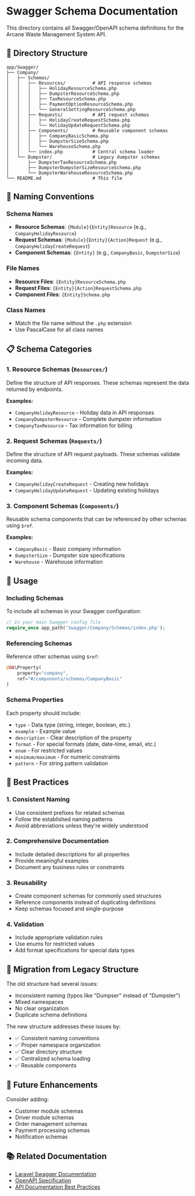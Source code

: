 # Swagger Schema Documentation

This directory contains all Swagger/OpenAPI schema definitions for the Arcane Waste Management System API.

## 📁 Directory Structure

```
app/Swagger/
├── Company/
│   ├── Schemas/
│   │   ├── Resources/          # API response schemas
│   │   │   ├── HolidayResourceSchema.php
│   │   │   ├── DumpsterResourceSchema.php
│   │   │   ├── TaxResourceSchema.php
│   │   │   ├── PaymentOptionResourceSchema.php
│   │   │   └── GeneralSettingResourceSchema.php
│   │   ├── Requests/           # API request schemas
│   │   │   ├── HolidayCreateRequestSchema.php
│   │   │   └── HolidayUpdateRequestSchema.php
│   │   ├── Components/         # Reusable component schemas
│   │   │   ├── CompanyBasicSchema.php
│   │   │   ├── DumpsterSizeSchema.php
│   │   │   └── WarehouseSchema.php
│   │   └── index.php           # Central schema loader
│   └── Dumpster/               # Legacy dumpster schemas
│       ├── DumpsterTaxResourceSchema.php
│       ├── DumpsterDumpsterSizeResourceSchema.php
│       └── DumpsterWarehouseResourceSchema.php
└── README.md                   # This file
```

## 🎯 Naming Conventions

### Schema Names
- **Resource Schemas**: `{Module}{Entity}Resource` (e.g., `CompanyHolidayResource`)
- **Request Schemas**: `{Module}{Entity}{Action}Request` (e.g., `CompanyHolidayCreateRequest`)
- **Component Schemas**: `{Entity}` (e.g., `CompanyBasic`, `DumpsterSize`)

### File Names
- **Resource Files**: `{Entity}ResourceSchema.php`
- **Request Files**: `{Entity}{Action}RequestSchema.php`
- **Component Files**: `{Entity}Schema.php`

### Class Names
- Match the file name without the `.php` extension
- Use PascalCase for all class names

## 📋 Schema Categories

### 1. Resource Schemas (`Resources/`)
Define the structure of API responses. These schemas represent the data returned by endpoints.

**Examples:**
- `CompanyHolidayResource` - Holiday data in API responses
- `CompanyDumpsterResource` - Complete dumpster information
- `CompanyTaxResource` - Tax information for billing

### 2. Request Schemas (`Requests/`)
Define the structure of API request payloads. These schemas validate incoming data.

**Examples:**
- `CompanyHolidayCreateRequest` - Creating new holidays
- `CompanyHolidayUpdateRequest` - Updating existing holidays

### 3. Component Schemas (`Components/`)
Reusable schema components that can be referenced by other schemas using `$ref`.

**Examples:**
- `CompanyBasic` - Basic company information
- `DumpsterSize` - Dumpster size specifications
- `Warehouse` - Warehouse information

## 🔧 Usage

### Including Schemas
To include all schemas in your Swagger configuration:

```php
// In your main Swagger config file
require_once app_path('Swagger/Company/Schemas/index.php');
```

### Referencing Schemas
Reference other schemas using `$ref`:

```php
@OA\Property(
    property="company",
    ref="#/components/schemas/CompanyBasic"
)
```

### Schema Properties
Each property should include:
- `type` - Data type (string, integer, boolean, etc.)
- `example` - Example value
- `description` - Clear description of the property
- `format` - For special formats (date, date-time, email, etc.)
- `enum` - For restricted values
- `minimum/maximum` - For numeric constraints
- `pattern` - For string pattern validation

## 📝 Best Practices

### 1. Consistent Naming
- Use consistent prefixes for related schemas
- Follow the established naming patterns
- Avoid abbreviations unless they're widely understood

### 2. Comprehensive Documentation
- Include detailed descriptions for all properties
- Provide meaningful examples
- Document any business rules or constraints

### 3. Reusability
- Create component schemas for commonly used structures
- Reference components instead of duplicating definitions
- Keep schemas focused and single-purpose

### 4. Validation
- Include appropriate validation rules
- Use enums for restricted values
- Add format specifications for special data types

## 🚀 Migration from Legacy Structure

The old structure had several issues:
- Inconsistent naming (typos like "Dumpser" instead of "Dumpster")
- Mixed namespaces
- No clear organization
- Duplicate schema definitions

The new structure addresses these issues by:
- ✅ Consistent naming conventions
- ✅ Proper namespace organization
- ✅ Clear directory structure
- ✅ Centralized schema loading
- ✅ Reusable components

## 🔄 Future Enhancements

Consider adding:
- Customer module schemas
- Driver module schemas
- Order management schemas
- Payment processing schemas
- Notification schemas

## 📚 Related Documentation

- [Laravel Swagger Documentation](https://github.com/DarkaOnLine/L5-Swagger)
- [OpenAPI Specification](https://swagger.io/specification/)
- [API Documentation Best Practices](https://swagger.io/resources/articles/best-practices-in-api-documentation/)
